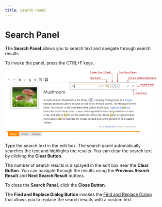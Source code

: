 ```yaml
---
title: Search Panel
---
```

# Search Panel
The **Search Panel** allows you to search text and navigate through search results.

To invoke the panel, press the CTRL+F keys.

![ASPxHtmlEditor-SearchPanel](../../../images/Img11271.png)

Type the search text in the edit box. The search panel automatically searches the text and highlights the results. You can clear the search text by clicking the **Clear Button**.

The number of search results is displayed in the edit box near the **Clear Button**. You can navigate through the results using the **Previous Search Result** and **Next Search Result** buttons.

To close the **Search Panel**, click the **Close Button**.

The **Find and Replace Dialog Button** invokes the [Find and Replace Dialog](../../../../interface-elements-for-web/articles/html-editor/find-and-replace-dialog/find-and-replace-dialog.md) that allows you to replace the search results with a custom text.